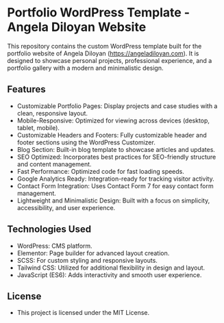 # Portfolio WordPress Template - Angela Diloyan Website

This repository contains the custom WordPress template built for the portfolio website of Angela Diloyan (https://angeladiloyan.com). It is
designed to showcase personal projects, professional experience, and a portfolio gallery with a modern and minimalistic design.

## Features
- Customizable Portfolio Pages: Display projects and case studies with a clean, responsive layout.
- Mobile-Responsive: Optimized for viewing across devices (desktop, tablet, mobile).
- Customizable Headers and Footers: Fully customizable header and footer sections using the WordPress Customizer.
- Blog Section: Built-in blog template to showcase articles and updates.
- SEO Optimized: Incorporates best practices for SEO-friendly structure and content management.
- Fast Performance: Optimized code for fast loading speeds.
- Google Analytics Ready: Integration-ready for tracking visitor activity.
- Contact Form Integration: Uses Contact Form 7 for easy contact form management.
- Lightweight and Minimalistic Design: Built with a focus on simplicity, accessibility, and user experience.

## Technologies Used
- WordPress: CMS platform.
- Elementor: Page builder for advanced layout creation.
- SCSS: For custom styling and responsive layouts.
- Tailwind CSS: Utilized for additional flexibility in design and layout.
- JavaScript (ES6): Adds interactivity and smooth user experience.

## License
- This project is licensed under the MIT License.
